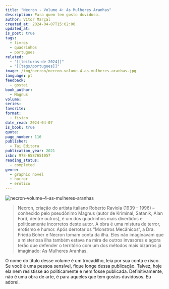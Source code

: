 ```yaml
---
title: "Necron - Volume 4: As Mulheres Aranhas"
description: Para quem tem gosto duvidoso.
author: Vítor Marçal
created_at: 2024-04-07T15:02:00
updated_at: 
is_post: true
tags:
  - livros
  - quadrinhos
  - portugues
related:
  - "[[leituras-de-2024]]"
  - "[[tags/portugues]]"
image: /img/necron/necron-volume-4-as-mulheres-aranhas.jpg
language: pt
feedback:
  - gostei
book_author:
  - Magnus
volume: 
series: 
favorite: 
format:
  - físico
date_read: 2024-04-07
is_book: true
quote: 
page_number: 116
publisher:
  - Tai Editora
publication_year: 2021
isbn: 978-6587651057
reading_status:
  - completed
genre:
  - graphic novel
  - horror
  - erótico
---
```


![necron-volume-4-as-mulheres-aranhas](/img/necron/necron-volume-4-as-mulheres-aranhas.jpg)

> Necron, criação do artista italiano Roberto Raviola (1939 – 1996) – conhecido pelo pseudônimo Magnus (autor de Kriminal, Satanik, Alan Ford, dentre outros), é um dos quadrinhos mais divertidos e politicamente incorretos deste autor. A obra é uma mistura de terror, erotismo e humor. Após derrotar os “Monstros Mecânicos“, a Dra. Frieda Boher e Necron tomam conta da ilha. Eles não imaginavam que a misteriosa ilha também estava na mira de outros invasores e agora terão que defender o território com um dos métodos mais bizarros já imaginado: As Mulheres Aranhas.

O nome do titulo desse volume é um trocadilho, leia por sua conta e risco. Se você é uma pessoa sensível, fique longe dessa publicação. Talvez, hoje ela nem resistisse ao politicamente e nem fosse publicada. Definitivamente, não é uma obra de arte, é para aqueles que tem gostos duvidosos. Eu adorei.
